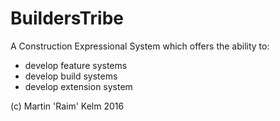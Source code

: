 # BuildersTribe

A Construction Expressional System which offers the ability to:
* develop feature systems
* develop build systems
* develop extension system

(c) Martin 'Raim' Kelm 2016
